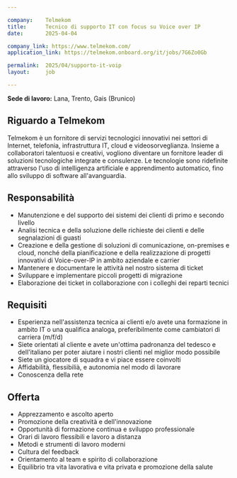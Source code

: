 ```yaml
---

company:    Telmekom
title:      Tecnico di supporto IT con focus su Voice over IP
date:       2025-04-04

company_link: https://www.telmekom.com/
application_link: https://telmekom.onboard.org/it/jobs/7G6Zo0Gb

permalink:  2025/04/supporto-it-voip
layout:     job

---
```


**Sede di lavoro:** Lana, Trento, Gais (Brunico)<br>

## Riguardo a Telmekom

Telmekom è un fornitore di servizi tecnologici innovativi nei settori di Internet, telefonia, infrastruttura IT,
cloud e videosorveglianza. Insieme a collaboratori talentuosi e creativi, vogliono diventare un
fornitore leader di soluzioni tecnologiche integrate e consulenze. Le tecnologie sono ridefinite
attraverso l'uso di intelligenza artificiale e apprendimento automatico, fino allo sviluppo di software
all'avanguardia.

## Responsabilità

* Manutenzione e del supporto dei sistemi dei clienti di primo e secondo livello
* Analisi tecnica e della soluzione delle richieste dei clienti e delle segnalazioni di guasti
* Creazione e della gestione di soluzioni di comunicazione, on-premises e cloud,
nonché della pianificazione e della realizzazione di progetti innovativi di Voice-over-IP in ambito aziendale e carrier
* Mantenere e documentare le attività nel nostro sistema di ticket
* Sviluppare e implementare piccoli progetti di migrazione
* Elaborazione dei ticket in collaborazione con i colleghi dei reparti tecnici

## Requisiti

* Esperienza nell'assistenza tecnica ai clienti e/o avete una formazione in ambito IT o una qualifica analoga, preferibilmente come cambiatori di carriera (m/f/d)
* Siete orientati al cliente e avete un'ottima padronanza del tedesco e dell'italiano per poter aiutare i nostri clienti nel miglior modo possibile
* Siete un giocatore di squadra e vi piace essere coinvolti
* Affidabilità, flessibilià, e autonomia nel modo di lavorare
* Conoscenza della rete

## Offerta

* Apprezzamento e ascolto aperto
* Promozione della creatività e dell'innovazione
* Opportunità di formazione continua e sviluppo professionale
* Orari di lavoro flessibili e lavoro a distanza
* Metodi e strumenti di lavoro moderni
* Cultura del feedback
* Orientamento al team e spirito di collaborazione
* Equilibrio tra vita lavorativa e vita privata e promozione della salute
